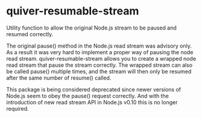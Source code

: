 
quiver-resumable-stream
=======================

Utility function to allow the original Node.js stream to be paused and resumed correctly.

The original pause() method in the Node.js read stream was advisory only. As a result it was very hard to implement a proper way of pausing the node read stream. quiver-resumable-stream allows you to create a wrapped node read stream that pause the stream correctly. The wrapped stream can also be called pause() multiple times, and the stream will then only be resumed after the same number of resume() called.

This package is being considered deprecated since newer versions of Node.js seem to obey the pause() request correctly. And with the introduction of new read stream API in Node.js v0.10 this is no longer required.